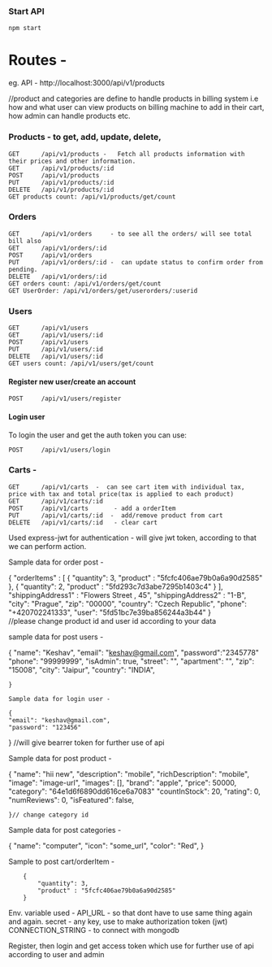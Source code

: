 ### Start API

```
npm start
```

# Routes - 
eg. API - http://localhost:3000/api/v1/products

//product and categories are define to handle products in billing system i.e how and what user can view products on billing machine to add in their cart, how  admin can  handle products etc.

### Products - to get, add, update, delete, 

```
GET      /api/v1/products -   Fetch all products information with their prices and other information.
GET      /api/v1/products/:id
POST     /api/v1/products
PUT      /api/v1/products/:id
DELETE   /api/v1/products/:id
GET products count: /api/v1/products/get/count
```

### Orders

```
GET      /api/v1/orders     - to see all the orders/ will see total bill also
GET      /api/v1/orders/:id
POST     /api/v1/orders
PUT      /api/v1/orders/:id -  can update status to confirm order from pending.
DELETE   /api/v1/orders/:id
GET orders count: /api/v1/orders/get/count
GET UserOrder: /api/v1/orders/get/userorders/:userid
```

### Users

```
GET      /api/v1/users
GET      /api/v1/users/:id
POST     /api/v1/users
PUT      /api/v1/users/:id
DELETE   /api/v1/users/:id
GET users count: /api/v1/users/get/count
```

#### Register new user/create an account

```
POST     /api/v1/users/register
```

#### Login user

To login the user and get the auth token you can use:

```
POST     /api/v1/users/login
```

### Carts -

```
GET      /api/v1/carts  -  can see cart item with individual tax, price with tax and total price(tax is applied to each product)
GET      /api/v1/carts/:id
POST     /api/v1/carts       - add a orderItem
PUT      /api/v1/carts/:id  -  add/remove product from cart
DELETE   /api/v1/carts/:id   - clear cart 

```
Used express-jwt  for authentication - will give jwt token, according to that we can perform action.


Sample data for order post -

{
    "orderItems" : [
        {
            "quantity": 3,
            "product" : "5fcfc406ae79b0a6a90d2585"
        },
        {
            "quantity": 2,
            "product" : "5fd293c7d3abe7295b1403c4"
        }
    ],
    "shippingAddress1" : "Flowers Street , 45",
    "shippingAddress2" : "1-B",
    "city": "Prague",
    "zip": "00000",
    "country": "Czech Republic",
    "phone": "+420702241333",
    "user": "5fd51bc7e39ba856244a3b44"
}  
//please change product id and user id according to your data


sample data for post users -

{
        "name": "Keshav",
        "email": "keshav@gmail.com",
        "password":"2345778"
        "phone": "99999999",
        "isAdmin": true,
        "street": "",
        "apartment": "",
        "zip": "15008",
        "city": "Jaipur",
        "country": "INDIA",

    }

    Sample data for login user - 

    {
    "email": "keshav@gmail.com",
    "password": "123456"
}
//will give bearrer token for further use of api


Sample data for post product -

{
        "name": "hii new",
        "description": "mobile",
        "richDescription": "mobile",
        "image": "image-url",
        "images": [],
        "brand": "apple",
        "price": 50000,
        "category": "64e1d6f6890dd616ce6a7083"
        "countInStock": 20,
        "rating": 0,
        "numReviews": 0,
        "isFeatured": false,
    
    }// change category id


Sample data for post  categories - 

{
        "name": "computer",
        "icon": "some_url",
        "color": "Red",
}

Sample to post cart/orderItem - 

        {
            "quantity": 3,
            "product" : "5fcfc406ae79b0a6a90d2585"
        }

Env. variable used - 
API_URL - so that dont have to use same thing again and again.
secret - any key, use to make authorization token (jwt)
CONNECTION_STRING - to connect with mongodb


Register, then login and get access token which use for further use of api according to user and admin